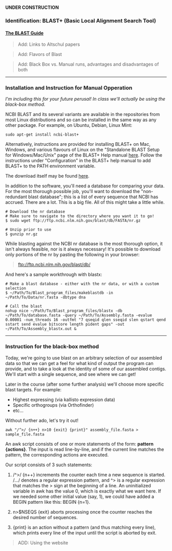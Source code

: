 **UNDER CONSTRUCTION**

### Identification: BLAST+ (Basic Local Alignment Search Tool)

#### [The BLAST Guide](https://www.ncbi.nlm.nih.gov/books/NBK1762/)

> Add: Links to Altschul papers

> Add: Flavors of Blast

> Add: Black Box vs. Manual runs, advantages and disadvantages of both

----

### Installation and Instruction for Manual Opperation

*I'm including this for your future perusal! In class we'll actually be using the black-box method.* 

NCBI BLAST and its several variants are available in the repositories from most Linux distributions and so can be installed in the same way as any other package. For example, on Ubuntu, Debian, Linux Mint:

```
sudo apt-get install ncbi-blast+
```

Alternatively, instructions are provided for installing BLAST+ on Mac, Windows, and various flavours of Linux on the "Standalone BLAST Setup for Windows/Mac/Unix" page of the BLAST+ Help manual [here](http://www.ncbi.nlm.nih.gov/books/NBK1762/). Follow the instructions under "Configuration" in the BLAST+ help manual to add BLAST+ to the PATH environment variable.

The download itself may be found [here](https://blast.ncbi.nlm.nih.gov/Blast.cgi?CMD=Web&PAGE_TYPE=BlastDocs&DOC_TYPE=Download).

In addition to the software, you'll need a database for comparing your data. For the most thorough possible job, you'll want to download the "non-redundant blast database"; this is a list of every sequence that NCBI has accrued. There are a lot. This is a big file. All of this might take a little while.

```
# Download the nr database 
# Make sure to navigate to the directory where you want it to go!
$ sudo wget ftp://ftp.ncbi.nlm.nih.gov/blast/db/FASTA/nr.gz

# Unzip prior to use
$ gunzip nr.gz
```

While blasting against the NCBI nr database is the most thorough option, it isn't always feasible, nor is it always necessary! It's possible to download only portions of the nr by pasting the following in your browser:
> ftp://ftp.ncbi.nlm.nih.gov/blast/db/


And here's a sample workthrough with blastx:
```
# Make a blast database - either with the nr data, or with a custom selection
$ ~/Path/To/Blast_program_files/makeblastdb -in ~/Path/To/Data/nr.fasta -dbtype dna

# Call the blast
nohup nice ~/Path/To/Blast_program_files/blastx -db ~/Path/To/database.fasta -query ~/Path/To/Assembly.fasta -evalue 0.00001 -num_threads 16 -outfmt "7 qseqid qlen sseqid slen qstart qend sstart send evalue bitscore length pident gaps" -out ~/Path/To/Assembly_blastx.out &
```  

----

### Instruction for the black-box method

Today, we're going to use blast on an arbitrary selection of our assembled data so that we can get a feel for what kind of output the program can provide, and to take a look at the identity of some of our assembled contigs. We'll start with a single sequence, and see where we can get!

Later in the course (after some further analysis) we'll choose more specific blast targets. For example:  
  - Highest expressing (via kallisto expression data) 
  - Specific orthogroups (via Orthofinder)
  - etc...

Without further ado, let's try it out!

```
awk "/^>/ {n++} n>10 {exit} {print}" assembly_file.fasta > sample_file.fasta
```

An awk script consists of one or more statements of the form: **pattern {actions}**. The input is read line-by-line, and if the current line matches the pattern, the corresponding actions are executed.

Our script consists of 3 such statements:

1. /^>/ {n++} increments the counter each time a new sequence is started. /.../ denotes a regular expression pattern, and ^> is a regular expression that matches the > sign at the beginning of a line. An uninitialized variable in awk has the value 0, which is exactly what we want here. If we needed some other initial value (say, 1), we could have added a BEGIN pattern like this: BEGIN {n=1}.

2. n>$NSEQS {exit} aborts processing once the counter reaches the desired number of sequences.

3. {print} is an action without a pattern (and thus matching every line), which prints every line of the input until the script is aborted by exit.

> ADD: Using the website
